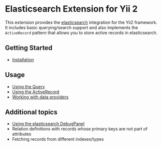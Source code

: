 Elasticsearch Extension for Yii 2
=================================

This extension provides the [elasticsearch](https://www.elastic.co/products/elasticsearch) integration for the Yii2 framework.
It includes basic querying/search support and also implements the `ActiveRecord` pattern that allows you to store active
records in elasticsearch.

Getting Started
---------------

* [Installation](installation.md)

Usage
----- 

* [Using the Query](usage-query.md)
* [Using the ActiveRecord](usage-ar.md)
* [Working with data providers](usage-data-providers.md)

Additional topics
-----------------

* [Using the elasticsearch DebugPanel](topics-debug.md)
* Relation definitions with records whose primary keys are not part of attributes
* Fetching records from different indexes/types
